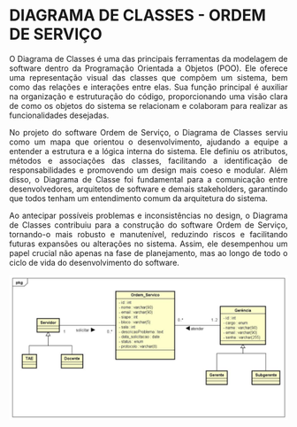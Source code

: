 # DIAGRAMA DE CLASSES - ORDEM DE SERVIÇO

<p align=justify>O Diagrama de Classes é uma das principais ferramentas da modelagem de software dentro da Programação Orientada a Objetos (POO). Ele oferece uma representação visual das classes que compõem um sistema, bem como das relações e interações entre elas. Sua função principal é auxiliar na organização e estruturação do código, proporcionando uma visão clara de como os objetos do sistema se relacionam e colaboram para realizar as funcionalidades desejadas.</p>
<p align=justify>No projeto do software Ordem de Serviço, o Diagrama de Classes serviu como um mapa que orientou o desenvolvimento, ajudando a equipe a entender a estrutura e a lógica interna do sistema. Ele definiu os atributos, métodos e associações das classes, facilitando a identificação de responsabilidades e promovendo um design mais coeso e modular. Além disso, o Diagrama de Classe foi fundamental para a comunicação entre desenvolvedores, arquitetos de software e demais stakeholders, garantindo que todos tenham um entendimento comum da arquitetura do sistema.</p>
<p align=justify>Ao antecipar possíveis problemas e inconsistências no design, o Diagrama de Classes contribuiu para a construção do software Ordem de Serviço, tornando-o mais robusto e manutenível, reduzindo riscos e facilitando futuras expansões ou alterações no sistema. Assim, ele desempenhou um papel crucial não apenas na fase de planejamento, mas ao longo de todo o ciclo de vida do desenvolvimento do software.</p>

<img src="https://github.com/arsouza81/TVVS_OrdemServico/blob/main/images/Diagrama%20de%20classe.jpg" alt="Diagrama de Classe">
